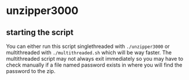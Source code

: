 # unzipper3000

## starting the script
You can either run this script singlethreaded with `./unzipper3000` or multithreaded with `./multithreaded.sh` which will be way faster. The multithreaded script may not always exit immediately so you may have to check manually if a file named password exists in where you will find the password to the zip. 